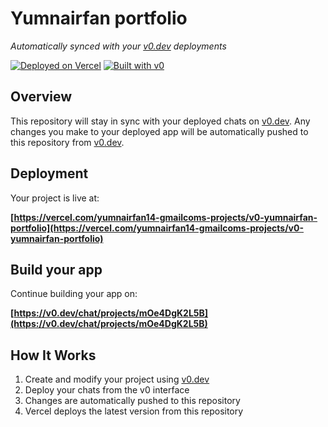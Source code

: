 # Yumnairfan portfolio

*Automatically synced with your [v0.dev](https://v0.dev) deployments*

[![Deployed on Vercel](https://img.shields.io/badge/Deployed%20on-Vercel-black?style=for-the-badge&logo=vercel)](https://vercel.com/yumnairfan14-gmailcoms-projects/v0-yumnairfan-portfolio)
[![Built with v0](https://img.shields.io/badge/Built%20with-v0.dev-black?style=for-the-badge)](https://v0.dev/chat/projects/mOe4DgK2L5B)

## Overview

This repository will stay in sync with your deployed chats on [v0.dev](https://v0.dev).
Any changes you make to your deployed app will be automatically pushed to this repository from [v0.dev](https://v0.dev).

## Deployment

Your project is live at:

**[https://vercel.com/yumnairfan14-gmailcoms-projects/v0-yumnairfan-portfolio](https://vercel.com/yumnairfan14-gmailcoms-projects/v0-yumnairfan-portfolio)**

## Build your app

Continue building your app on:

**[https://v0.dev/chat/projects/mOe4DgK2L5B](https://v0.dev/chat/projects/mOe4DgK2L5B)**

## How It Works

1. Create and modify your project using [v0.dev](https://v0.dev)
2. Deploy your chats from the v0 interface
3. Changes are automatically pushed to this repository
4. Vercel deploys the latest version from this repository